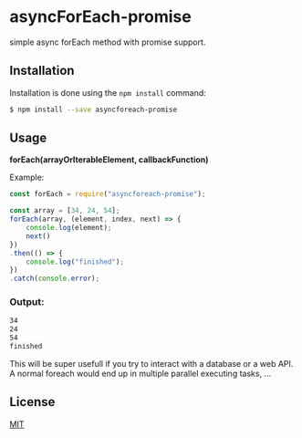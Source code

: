 # asyncForEach-promise

simple async forEach method with promise support.

## Installation

Installation is done using the `npm install` command: 
```bash
$ npm install --save asyncforeach-promise
```

## Usage

**forEach(arrayOrIterableElement, callbackFunction)**

Example:
```js
const forEach = require("asyncforeach-promise");

const array = [34, 24, 54];
forEach(array, (element, index, next) => {
    console.log(element);
    next()
})
.then(() => {
    console.log("finished");
})
.catch(console.error);
```
### Output: 
```bash
34
24
54
finished
```

This will be super usefull if you try to interact with a database or a web API. 
A normal foreach would end up in multiple parallel executing tasks, ...

## License

[MIT](LICENSE)